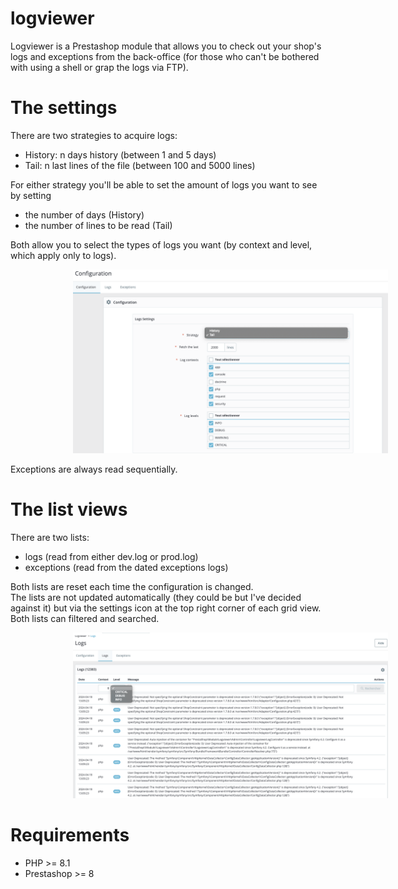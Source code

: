 # logviewer
Logviewer is a Prestashop module that allows you to check out your shop's logs and exceptions from the back-office (for those who can't be bothered with using a shell or grap the logs via FTP).   
# The settings
There are two strategies to acquire logs:
- History: n days history (between 1 and 5 days)
- Tail: n last lines of the file (between 100 and 5000 lines)  
  
For either strategy you'll be able to set the amount of logs you want to see by setting 
- the number of days (History)
- the number of lines to be read (Tail)  
  

Both allow you to select the types of logs you want (by context and level, which apply only to logs).   
  
  <img src="public/assets/img/configuration.png"
     alt="Logviewer configuration"
     style="margin-left: 100px; width: 600px" />


Exceptions are always read sequentially.  

# The list views
There are two lists:
- logs (read from either dev.log or prod.log)
- exceptions (read from the dated exceptions logs)   

Both lists are reset each time the configuration is changed.   
The lists are not updated automatically (they could be but I've decided against it) but via the settings icon at the top right corner of each grid view.
Both lists can filtered and searched.
  
  <img src="public/assets/img/logs.png"
     alt="Logviewer logs list"
     style="margin-left: 100px; width: 600px" />

  

# Requirements
- PHP >= 8.1
- Prestashop >= 8
